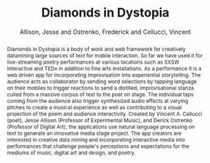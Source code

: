 --- 
title: "Diamonds in Dystopia" 
abstract: "Diamonds in Dystopia is a body of work and web framework for creatively datamining large sources of text for mobile interaction. So far we have used it for live-streaming poetry performances at various locations such as SXSW Interactive and TEDx in addition to fine arts installations. As a performance it is a web driven app for incorporating improvisation into experiential storytelling. The audience acts as collaborator by sending word selections by tapping language on their mobiles to trigger reactions to send a distilled, improvisational stanza culled from a massive corpus of text to the poet on stage. The individual taps coming from the audience also trigger synthesized audio effects at varying pitches to create a musical experience as well as contributing to a visual projection of the poem and audience interactivity. Created by Vincent A. Cellucci (poet), Jesse Allison (Professor of Experimental Music), and Derick Ostrenko (Professor of Digital Art), the applications use natural language processing on text to generate an innovative media stage project. The app creators are interested in creative data mining and incorporating interactive media into performances that challenge people's perceptions and expectations for the mediums of music, digital art and design, and poetry." 
address: "London" 
author: "Allison, Jesse and Ostrenko, Frederick and Cellucci, Vincent"
webAuthor: "Jesse Allison, Frederick Ostrenko, Vincent Cellucci" 
booktitle: "Proceedings of the International Web Audio Conference" 
editor: "Thalmann, Florian and Ewert, Sebastian" 
month: "Proceedings of the International Web Audio Conference"
pages: "" 
publisher: "Queen Mary University of London" 
series: "WAC '17"
track: "Performance"  
year: "2017" 
id: "2017_EA_82" 
tags: year2017
media: undefined 
pdflink: undefined
ISSN: 2663-5844
---